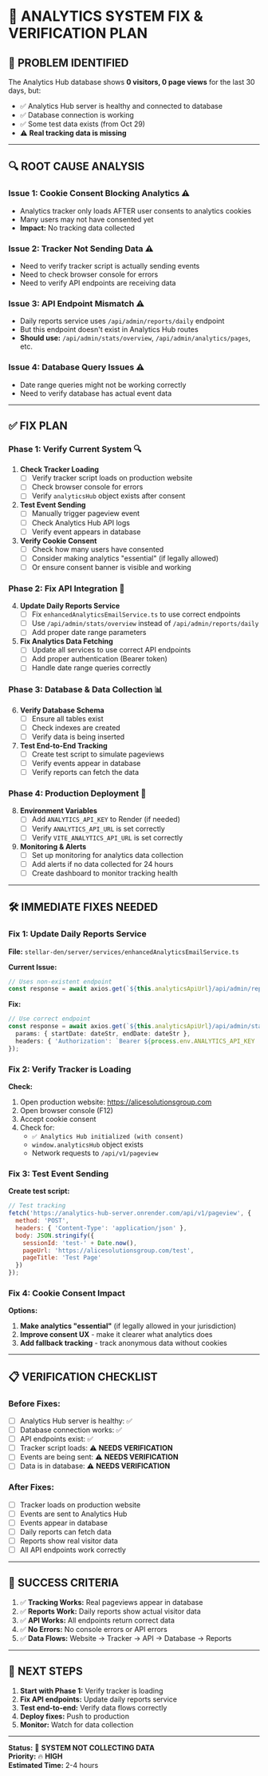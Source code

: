 # 🔧 ANALYTICS SYSTEM FIX & VERIFICATION PLAN

## 🎯 **PROBLEM IDENTIFIED**

The Analytics Hub database shows **0 visitors, 0 page views** for the last 30 days, but:
- ✅ Analytics Hub server is healthy and connected to database
- ✅ Database connection is working
- ✅ Some test data exists (from Oct 29)
- ⚠️ **Real tracking data is missing**

---

## 🔍 **ROOT CAUSE ANALYSIS**

### **Issue 1: Cookie Consent Blocking Analytics** ⚠️
- Analytics tracker only loads AFTER user consents to analytics cookies
- Many users may not have consented yet
- **Impact:** No tracking data collected

### **Issue 2: Tracker Not Sending Data** ⚠️
- Need to verify tracker script is actually sending events
- Need to check browser console for errors
- Need to verify API endpoints are receiving data

### **Issue 3: API Endpoint Mismatch** ⚠️
- Daily reports service uses `/api/admin/reports/daily` endpoint
- But this endpoint doesn't exist in Analytics Hub routes
- **Should use:** `/api/admin/stats/overview`, `/api/admin/analytics/pages`, etc.

### **Issue 4: Database Query Issues** ⚠️
- Date range queries might not be working correctly
- Need to verify database has actual event data

---

## ✅ **FIX PLAN**

### **Phase 1: Verify Current System** 🔍

1. **Check Tracker Loading**
   - [ ] Verify tracker script loads on production website
   - [ ] Check browser console for errors
   - [ ] Verify `analyticsHub` object exists after consent

2. **Test Event Sending**
   - [ ] Manually trigger pageview event
   - [ ] Check Analytics Hub API logs
   - [ ] Verify event appears in database

3. **Verify Cookie Consent**
   - [ ] Check how many users have consented
   - [ ] Consider making analytics "essential" (if legally allowed)
   - [ ] Or ensure consent banner is visible and working

### **Phase 2: Fix API Integration** 🔧

4. **Update Daily Reports Service**
   - [ ] Fix `enhancedAnalyticsEmailService.ts` to use correct endpoints
   - [ ] Use `/api/admin/stats/overview` instead of `/api/admin/reports/daily`
   - [ ] Add proper date range parameters

5. **Fix Analytics Data Fetching**
   - [ ] Update all services to use correct API endpoints
   - [ ] Add proper authentication (Bearer token)
   - [ ] Handle date range queries correctly

### **Phase 3: Database & Data Collection** 📊

6. **Verify Database Schema**
   - [ ] Ensure all tables exist
   - [ ] Check indexes are created
   - [ ] Verify data is being inserted

7. **Test End-to-End Tracking**
   - [ ] Create test script to simulate pageviews
   - [ ] Verify events appear in database
   - [ ] Verify reports can fetch the data

### **Phase 4: Production Deployment** 🚀

8. **Environment Variables**
   - [ ] Add `ANALYTICS_API_KEY` to Render (if needed)
   - [ ] Verify `ANALYTICS_API_URL` is set correctly
   - [ ] Verify `VITE_ANALYTICS_API_URL` is set correctly

9. **Monitoring & Alerts**
   - [ ] Set up monitoring for analytics data collection
   - [ ] Add alerts if no data collected for 24 hours
   - [ ] Create dashboard to monitor tracking health

---

## 🛠️ **IMMEDIATE FIXES NEEDED**

### **Fix 1: Update Daily Reports Service**

**File:** `stellar-den/server/services/enhancedAnalyticsEmailService.ts`

**Current Issue:**
```typescript
// Uses non-existent endpoint
const response = await axios.get(`${this.analyticsApiUrl}/api/admin/reports/daily`, {
```

**Fix:**
```typescript
// Use correct endpoint
const response = await axios.get(`${this.analyticsApiUrl}/api/admin/stats/overview`, {
  params: { startDate: dateStr, endDate: dateStr },
  headers: { 'Authorization': `Bearer ${process.env.ANALYTICS_API_KEY || ''}` },
});
```

### **Fix 2: Verify Tracker is Loading**

**Check:**
1. Open production website: https://alicesolutionsgroup.com
2. Open browser console (F12)
3. Accept cookie consent
4. Check for:
   - `✅ Analytics Hub initialized (with consent)`
   - `window.analyticsHub` object exists
   - Network requests to `/api/v1/pageview`

### **Fix 3: Test Event Sending**

**Create test script:**
```javascript
// Test tracking
fetch('https://analytics-hub-server.onrender.com/api/v1/pageview', {
  method: 'POST',
  headers: { 'Content-Type': 'application/json' },
  body: JSON.stringify({
    sessionId: 'test-' + Date.now(),
    pageUrl: 'https://alicesolutionsgroup.com/test',
    pageTitle: 'Test Page'
  })
});
```

### **Fix 4: Cookie Consent Impact**

**Options:**
1. **Make analytics "essential"** (if legally allowed in your jurisdiction)
2. **Improve consent UX** - make it clearer what analytics does
3. **Add fallback tracking** - track anonymous data without cookies

---

## 📋 **VERIFICATION CHECKLIST**

### **Before Fixes:**
- [ ] Analytics Hub server is healthy: ✅
- [ ] Database connection works: ✅
- [ ] API endpoints exist: ✅
- [ ] Tracker script loads: ⚠️ **NEEDS VERIFICATION**
- [ ] Events are being sent: ⚠️ **NEEDS VERIFICATION**
- [ ] Data is in database: ⚠️ **NEEDS VERIFICATION**

### **After Fixes:**
- [ ] Tracker loads on production website
- [ ] Events are sent to Analytics Hub
- [ ] Events appear in database
- [ ] Daily reports can fetch data
- [ ] Reports show real visitor data
- [ ] All API endpoints work correctly

---

## 🎯 **SUCCESS CRITERIA**

1. ✅ **Tracking Works:** Real pageviews appear in database
2. ✅ **Reports Work:** Daily reports show actual visitor data
3. ✅ **API Works:** All endpoints return correct data
4. ✅ **No Errors:** No console errors or API errors
5. ✅ **Data Flows:** Website → Tracker → API → Database → Reports

---

## 📝 **NEXT STEPS**

1. **Start with Phase 1:** Verify tracker is loading
2. **Fix API endpoints:** Update daily reports service
3. **Test end-to-end:** Verify data flows correctly
4. **Deploy fixes:** Push to production
5. **Monitor:** Watch for data collection

---

**Status:** 🔴 **SYSTEM NOT COLLECTING DATA**  
**Priority:** 🔥 **HIGH**  
**Estimated Time:** 2-4 hours

